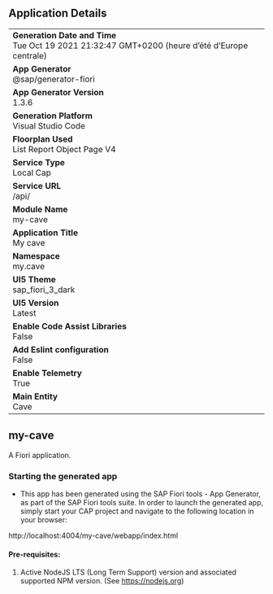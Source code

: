 ## Application Details
|               |
| ------------- |
|**Generation Date and Time**<br>Tue Oct 19 2021 21:32:47 GMT+0200 (heure d’été d’Europe centrale)|
|**App Generator**<br>@sap/generator-fiori|
|**App Generator Version**<br>1.3.6|
|**Generation Platform**<br>Visual Studio Code|
|**Floorplan Used**<br>List Report Object Page V4|
|**Service Type**<br>Local Cap|
|**Service URL**<br>/api/
|**Module Name**<br>my-cave|
|**Application Title**<br>My cave|
|**Namespace**<br>my.cave|
|**UI5 Theme**<br>sap_fiori_3_dark|
|**UI5 Version**<br>Latest|
|**Enable Code Assist Libraries**<br>False|
|**Add Eslint configuration**<br>False|
|**Enable Telemetry**<br>True|
|**Main Entity**<br>Cave|

## my-cave

A Fiori application.

### Starting the generated app

-   This app has been generated using the SAP Fiori tools - App Generator, as part of the SAP Fiori tools suite.  In order to launch the generated app, simply start your CAP project and navigate to the following location in your browser:

http://localhost:4004/my-cave/webapp/index.html

#### Pre-requisites:

1. Active NodeJS LTS (Long Term Support) version and associated supported NPM version.  (See https://nodejs.org)



